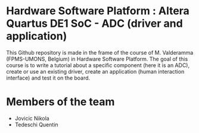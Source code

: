 # Hardware Software Platform : Altera Quartus DE1 SoC - ADC (driver and application)
This Github repository is made in the frame of the course of M. Valderamma (FPMS-UMONS, Belgium) in Hardware Software Platform.
The goal of this course is to write a tutorial about a specific component (here it is an ADC), create or use an existing driver, create an application (human interaction interface) and test it on the board.

# Members of the team
* Jovicic Nikola
* Tedeschi Quentin
